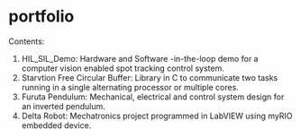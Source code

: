 # portfolio

Contents:

1. HIL_SIL_Demo: Hardware and Software -in-the-loop demo for a computer vision enabled spot tracking control system.
2. Starvtion Free Circular Buffer: Library in C to communicate two tasks running in a single alternating processor or multiple cores.
3. Furuta Pendulum: Mechanical, electrical and control system design for an inverted pendulum.
4. Delta Robot: Mechatronics project programmed in LabVIEW using myRIO embedded device.
